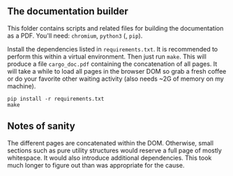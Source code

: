 ## The documentation builder

This folder contains scripts and related files for building the documentation
as a PDF. You'll need: `chromium`, `python3` (, `pip`).

Install the dependencies listed in `requirements.txt`. It is recommended to
perform this within a virtual environment. Then just run `make`. This will
produce a file `cargo_doc.pdf` containing the concatenation of all pages. It
will take a while to load all pages in the browser DOM so grab a fresh coffee
or do your favorite other waiting activity (also needs ~2G of memory on my
machine).

```
pip install -r requirements.txt
make
```

## Notes of sanity

The different pages are concatenated within the DOM. Otherwise, small sections
such as pure utility structures would reserve a full page of mostly whitespace.
It would also introduce additional dependencies. This took much longer to
figure out than was appropriate for the cause.
